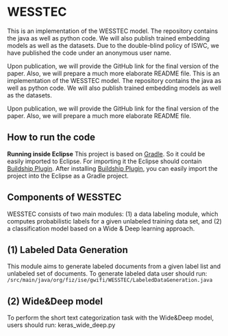 # WESSTEC

This is an implementation of the WESSTEC model. The repository contains the java as well as python code. We will also publish trained embedding models as well as the datasets. Due to the double-blind policy of ISWC, we have published the code under an anonymous user name.

Upon publication, we will provide the GitHub link for the final version of the paper. Also, we will prepare a much more elaborate README file. This is an implementation of the WESSTEC model. The repository contains the java as well as python code. We will also publish trained embedding models as well as the datasets. 

Upon publication, we will provide the GitHub link for the final version of the paper. Also, we will prepare a much more elaborate README file.

## How to run the code
**Running inside Eclipse**
This project is based on [Gradle](https://gradle.org/). So it could be easily imported to Eclipse. For importing it the Eclipse should contain [Buildship Plugin](https://projects.eclipse.org/projects/tools.buildship).  After installing [Buildship Plugin](https://projects.eclipse.org/projects/tools.buildship), you can easily import the project into the Eclipse as a Gradle project.

## Components of WESSTEC
WESSTEC consists of two main modules: 
(1) a data labeling module, which computes probabilistic labels for a given unlabeled training data set, and 
(2) a classification model based on a Wide & Deep learning approach.

## (1) Labeled Data Generation
This module aims to generate labeled documents from a given label list and unlabeled set of documents. To generate labeled data user should run:
`/src/main/java/org/fiz/ise/gwifi/WESSTEC/LabeledDataGeneration.java` 
## (2) Wide&Deep model
To perform the short text categorization task with the Wide&Deep model, users should run: keras_wide_deep.py
